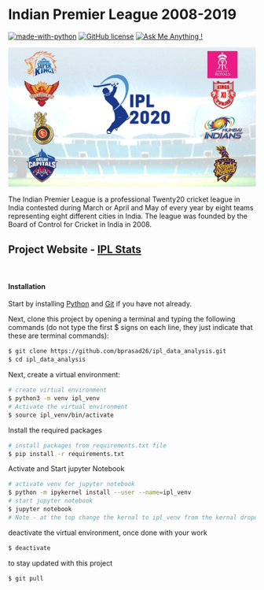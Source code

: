 
# Indian Premier League 2008-2019


[![made-with-python](https://img.shields.io/badge/Made%20with-Python-1f425f.svg)](https://www.python.org/)   [![GitHub license](https://img.shields.io/github/license/Naereen/StrapDown.js.svg)](https://github.com/bprasad26/ipl_data_analysis/blob/master/LICENSE) [![Ask Me Anything !](https://img.shields.io/badge/Ask%20me-anything-1abc9c.svg)](https://www.lifewithdata.com/contact)

![IPL-WallPaper](https://github.com/bprasad26/ipl_data_analysis/blob/master/wallpaper.jpg?raw=true)




The Indian Premier League is a professional Twenty20 cricket league in India contested during March or April and May of every year by eight teams representing eight different cities in India. The league was founded by the Board of Control for Cricket in India in 2008.
&nbsp;
&nbsp;

## Project Website - [IPL Stats](https://bprasad26-ipl-stats.herokuapp.com/)
&nbsp;
&nbsp;






#### Installation 

Start by installing [Python](https://www.python.org/) and [Git](https://git-scm.com/downloads) if you have not already.


Next, clone this project by opening a terminal and typing the following commands (do not type the first $ signs on each line, they just indicate that these are terminal commands):

```sh
$ git clone https://github.com/bprasad26/ipl_data_analysis.git 
$ cd ipl_data_analysis
```


Next, create a virtual environment:


```sh
# create virtual environment
$ python3 -m venv ipl_venv
# Activate the virtual environment
$ source ipl_venv/bin/activate
```

Install the required packages
```sh
# install packages from requirements.txt file
$ pip install -r requirements.txt
```
Activate and Start jupyter Notebook
```sh
# activate venv for jupyter notebook
$ python -m ipykernel install --user --name=ipl_venv
# start jupyter notebook
$ jupyter notebook
# Note - at the top change the kernal to ipl_venv from the kernal dropdown if not done automatically.
```

deactivate the virtual environment, once done with your work
```sh
$ deactivate
```
to stay updated with this project
```sh
$ git pull
```

&nbsp;
